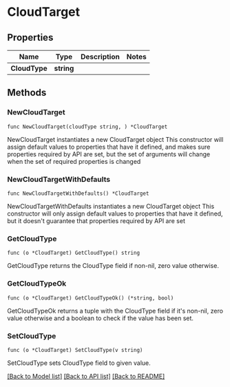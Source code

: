 # CloudTarget

## Properties

Name | Type | Description | Notes
------------ | ------------- | ------------- | -------------
**CloudType** | **string** |  | 

## Methods

### NewCloudTarget

`func NewCloudTarget(cloudType string, ) *CloudTarget`

NewCloudTarget instantiates a new CloudTarget object
This constructor will assign default values to properties that have it defined,
and makes sure properties required by API are set, but the set of arguments
will change when the set of required properties is changed

### NewCloudTargetWithDefaults

`func NewCloudTargetWithDefaults() *CloudTarget`

NewCloudTargetWithDefaults instantiates a new CloudTarget object
This constructor will only assign default values to properties that have it defined,
but it doesn't guarantee that properties required by API are set

### GetCloudType

`func (o *CloudTarget) GetCloudType() string`

GetCloudType returns the CloudType field if non-nil, zero value otherwise.

### GetCloudTypeOk

`func (o *CloudTarget) GetCloudTypeOk() (*string, bool)`

GetCloudTypeOk returns a tuple with the CloudType field if it's non-nil, zero value otherwise
and a boolean to check if the value has been set.

### SetCloudType

`func (o *CloudTarget) SetCloudType(v string)`

SetCloudType sets CloudType field to given value.



[[Back to Model list]](../README.md#documentation-for-models) [[Back to API list]](../README.md#documentation-for-api-endpoints) [[Back to README]](../README.md)


